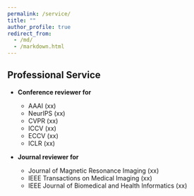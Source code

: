 ```yaml
---
permalink: /service/
title: ""
author_profile: true
redirect_from: 
  - /md/
  - /markdown.html
---
```


## Professional Service

- **Conference reviewer for**
  - AAAI (xx)
  - NeurIPS (xx)
  - CVPR (xx)
  - ICCV (xx)
  - ECCV (xx)
  - ICLR (xx)

- **Journal reviewer for**
  - Journal of Magnetic Resonance Imaging (xx)
  - IEEE Transactions on Medical Imaging (xx)
  - IEEE Journal of Biomedical and Health Informatics (xx)
